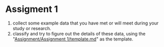 # Assigment 1

1. collect some example data that you have met or will meet during your study or research.
2. classify and try to figure out the details of these data, using the "[Assignment/Assignment 1/template.md](https://github.com/ZaneMuir/FDU-DataAnalysis-Workshop/blob/master/Assignment/Assignment%201/template_Look_Into_Your_Data.md)" as the template.

